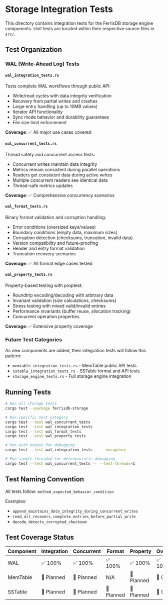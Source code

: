 # Storage Integration Tests

This directory contains integration tests for the FerrisDB storage engine components.
Unit tests are located within their respective source files in `src/`.

## Test Organization

### WAL (Write-Ahead Log) Tests

#### `wal_integration_tests.rs`

Tests complete WAL workflows through public API:

- Write/read cycles with data integrity verification
- Recovery from partial writes and crashes
- Large entry handling (up to 10MB values)
- Iterator API functionality
- Sync mode behavior and durability guarantees
- File size limit enforcement

**Coverage**: ✅ All major use cases covered

#### `wal_concurrent_tests.rs`

Thread safety and concurrent access tests:

- Concurrent writes maintain data integrity
- Metrics remain consistent during parallel operations
- Readers get consistent data during active writes
- Multiple concurrent readers see identical data
- Thread-safe metrics updates

**Coverage**: ✅ Comprehensive concurrency scenarios

#### `wal_format_tests.rs`

Binary format validation and corruption handling:

- Error conditions (oversized keys/values)
- Boundary conditions (empty data, maximum sizes)
- Corruption detection (checksums, truncation, invalid data)
- Version compatibility and future-proofing
- Header and entry format validation
- Truncation recovery scenarios

**Coverage**: ✅ All format edge cases tested

#### `wal_property_tests.rs`

Property-based testing with proptest:

- Roundtrip encoding/decoding with arbitrary data
- Invariant validation (size calculations, checksums)
- Stress testing with mixed valid/invalid entries
- Performance invariants (buffer reuse, allocation tracking)
- Concurrent operation properties

**Coverage**: ✅ Extensive property coverage

### Future Test Categories

As new components are added, their integration tests will follow this pattern:

- `memtable_integration_tests.rs` - MemTable public API tests
- `sstable_integration_tests.rs` - SSTable format and API tests
- `storage_engine_tests.rs` - Full storage engine integration

## Running Tests

```bash
# Run all storage tests
cargo test --package ferrisdb-storage

# Run specific test category
cargo test --test wal_concurrent_tests
cargo test --test wal_integration_tests
cargo test --test wal_format_tests
cargo test --test wal_property_tests

# Run with output for debugging
cargo test --test wal_integration_tests -- --nocapture

# Run single-threaded for deterministic debugging
cargo test --test wal_concurrent_tests -- --test-threads=1
```

## Test Naming Convention

All tests follow: `method_expected_behavior_condition`

Examples:

- `append_maintains_data_integrity_during_concurrent_writes`
- `read_all_recovers_complete_entries_before_partial_write`
- `decode_detects_corrupted_checksum`

## Test Coverage Status

| Component | Integration | Concurrent | Format     | Property   | Overall |
| --------- | ----------- | ---------- | ---------- | ---------- | ------- |
| WAL       | ✅ 100%     | ✅ 100%    | ✅ 100%    | ✅ 100%    | ✅ 100% |
| MemTable  | 🔄 Planned  | 🔄 Planned | N/A        | 🔄 Planned | 🔄 0%   |
| SSTable   | 🔄 Planned  | 🔄 Planned | 🔄 Planned | 🔄 Planned | 🔄 0%   |
